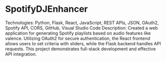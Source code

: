 # SpotifyDJEnhancer
Technologies: Python, Flask, React, JavaScript, REST APIs, JSON, OAuth2, Spotify API, CORS, GitHub, Visual Studio Code
Description: Created a web application for generating Spotify playlists based on audio features like valence. Utilizing OAuth2 for secure authentication, the React frontend allows users to set criteria with sliders, while the Flask backend handles API requests. This project demonstrates full-stack development and effective API integration.
